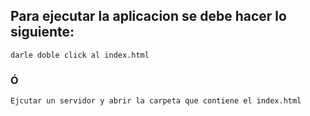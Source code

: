 ## Para ejecutar la aplicacion se debe hacer lo siguiente:
``` darle doble click al index.html ```
### Ó
``` Ejcutar un servidor y abrir la carpeta que contiene el index.html ```
